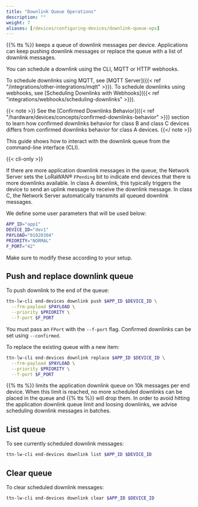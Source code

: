 ```yaml
---
title: "Downlink Queue Operations"
description: ""
weight: 7
aliases: [/devices/configuring-devices/downlink-queue-ops]
---
```


{{% tts %}} keeps a queue of downlink messages per device. Applications can keep pushing downlink messages or replace the queue with a list of downlink messages.

<!--more-->

You can schedule a downlink using the CLI, MQTT or HTTP webhooks.

To schedule downlinks using MQTT, see [MQTT Server]({{< ref "/integrations/other-integrations/mqtt" >}}). To schedule downlinks using webhooks, see [Scheduling Downlinks with Webhooks]({{< ref "integrations/webhooks/scheduling-downlinks" >}}).

{{< note >}} See the [Confirmed Downlinks Behavior]({{< ref "/hardware/devices/concepts/confirmed-downlinks-behavior" >}}) section to learn how confirmed downlinks behavior for class B and class C devices differs from confirmed downlinks behavior for class A devices. {{</ note >}}

This guide shows how to interact with the downlink queue from the command-line interface (CLI).

{{< cli-only >}}

If there are more application downlink messages in the queue, the Network Server sets the LoRaWAN® `FPending` bit to indicate end devices that there is more downlinks available. In class A downlink, this typically triggers the device to send an uplink message to receive the downlink message. In class C, the Network Server automatically transmits all queued downlink messages.

We define some user parameters that will be used below:

```bash
APP_ID="app1"
DEVICE_ID="dev1"
PAYLOAD="01020304"
PRIORITY="NORMAL"
F_PORT="42"
```

Make sure to modify these according to your setup.

## Push and replace downlink queue

To push downlink to the end of the queue:

```bash
ttn-lw-cli end-devices downlink push $APP_ID $DEVICE_ID \
  --frm-payload $PAYLOAD \
  --priority $PRIORITY \
  --f-port $F_PORT
```

You must pass an `FPort` with the `--f-port` flag. Confirmed downlinks can be set using `--confirmed`.

To replace the existing queue with a new item:

```bash
ttn-lw-cli end-devices downlink replace $APP_ID $DEVICE_ID \
  --frm-payload $PAYLOAD \
  --priority $PRIORITY \
  --f-port $F_PORT
```

{{% tts %}} limits the application downlink queue on 10k messages per end device. When this limit is reached, no more scheduled downlinks can be placed in the queue and {{% tts %}} will drop them. In order to avoid hitting the application downlink queue limit and loosing downlinks, we advise scheduling downlink messages in batches.

## List queue

To see currently scheduled downlink messages:

```bash
ttn-lw-cli end-devices downlink list $APP_ID $DEVICE_ID
```

## Clear queue

To clear scheduled downlink messages:

```bash
ttn-lw-cli end-devices downlink clear $APP_ID $DEVICE_ID
```
